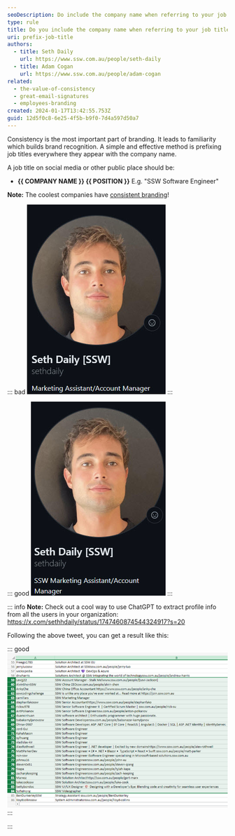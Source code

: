 ```yaml
---
seoDescription: Do include the company name when referring to your job title at SSW Software Engineer.
type: rule
title: Do you include the company name when referring to your job title?
uri: prefix-job-title
authors:
  - title: Seth Daily
    url: https://www.ssw.com.au/people/seth-daily
  - title: Adam Cogan
    url: https://www.ssw.com.au/people/adam-cogan
related:
  - the-value-of-consistency
  - great-email-signatures
  - employees-branding
created: 2024-01-17T13:42:55.753Z
guid: 12d5f0c8-6e25-4f5b-b9f0-7d4a597d50a7
---
```


Consistency is the most important part of branding. It leads to familiarity which builds brand recognition. A simple and effective method is prefixing job titles everywhere they appear with the company name.

<!--endintro-->

A job title on social media or other public place should be:

- **{{ COMPANY NAME }} {{ POSITION }}**
  E.g. "SSW Software Engineer"

**Note:** The coolest companies have [consistent branding](https://blog.hubspot.com/blog/tabid/6307/bid/34231/8-businesses-that-nail-social-media-brand-consistency.aspx)!

::: bad
![Figure: Bad example - Job title missing the company name](job-title-bad.jpg)
:::

::: good
![Figure: Good example - Job title includes the company name and matches other employees](job-title-good.jpg)
:::

::: info
**Note:** Check out a cool way to use ChatGPT to extract profile info from all the users in your organization: <https://x.com/sethhdaily/status/1747460874544324917?s=20>

Following the above tweet, you can get a result like this:

::: good
![Figure: Good example - See how much branding is on people's GitHub profiles](excel-result.png)
:::

:::
